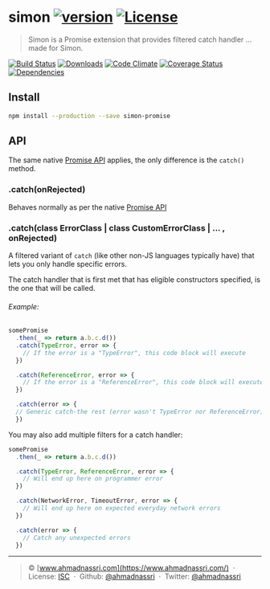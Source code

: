 # simon [![version][npm-version]][npm-url] [![License][npm-license]][license-url]

> Simon is a Promise extension that provides filtered catch handler ... made for Simon.

[![Build Status][travis-image]][travis-url]
[![Downloads][npm-downloads]][npm-url]
[![Code Climate][codeclimate-quality]][codeclimate-url]
[![Coverage Status][codeclimate-coverage]][codeclimate-url]
[![Dependencies][david-image]][david-url]

## Install

```bash
npm install --production --save simon-promise
```

## API

The same native [Promise API](https://developer.mozilla.org/en/docs/Web/JavaScript/Reference/Global_Objects/Promise) applies, the only difference is the `catch()` method.

### .catch(onRejected)

Behaves normally as per the native [Promise API](https://developer.mozilla.org/en-US/docs/Web/JavaScript/Reference/Global_Objects/Promise/catch)

### .catch(class ErrorClass | class CustomErrorClass | ... , onRejected)

A filtered variant of `catch` (like other non-JS languages typically have) that lets you only handle specific errors.

The catch handler that is first met that has eligible constructors specified, is the one that will be called.

###### Example:

```js
somePromise
  .then(_ => return a.b.c.d())
  .catch(TypeError, error => {
    // If the error is a "TypeError", this code block will execute
  })

  .catch(ReferenceError, error => {
    // If the error is a "ReferenceError", this code block will execute instead
  })

  .catch(error => {
  // Generic catch-the rest (error wasn't TypeError nor ReferenceError)
  })
```

You may also add multiple filters for a catch handler:

```js
somePromise
  .then(_ => return a.b.c.d())

  .catch(TypeError, ReferenceError, error => {
    // Will end up here on programmer error
  })

  .catch(NetworkError, TimeoutError, error => {
    // Will end up here on expected everyday network errors
  })

  .catch(error => {
    // Catch any unexpected errors
  })
```

----
> :copyright: [www.ahmadnassri.com](https://www.ahmadnassri.com/) &nbsp;&middot;&nbsp;
> License: [ISC](LICENSE) &nbsp;&middot;&nbsp;
> Github: [@ahmadnassri](https://github.com/ahmadnassri) &nbsp;&middot;&nbsp;
> Twitter: [@ahmadnassri](https://twitter.com/ahmadnassri)

[license-url]: http://choosealicense.com/licenses/isc/

[travis-url]: https://travis-ci.org/ahmadnassri/simon
[travis-image]: https://img.shields.io/travis/ahmadnassri/simon.svg?style=flat-square

[npm-url]: https://www.npmjs.com/package/simon-promise
[npm-license]: https://img.shields.io/npm/l/simon-promise.svg?style=flat-square
[npm-version]: https://img.shields.io/npm/v/simon-promise.svg?style=flat-square
[npm-downloads]: https://img.shields.io/npm/dm/simon-promise.svg?style=flat-square

[codeclimate-url]: https://codeclimate.com/github/ahmadnassri/simon
[codeclimate-quality]: https://img.shields.io/codeclimate/github/ahmadnassri/simon.svg?style=flat-square
[codeclimate-coverage]: https://img.shields.io/codeclimate/coverage/github/ahmadnassri/simon.svg?style=flat-square

[david-url]: https://david-dm.org/ahmadnassri/simon
[david-image]: https://img.shields.io/david/ahmadnassri/simon.svg?style=flat-square
